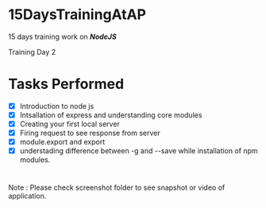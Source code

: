# 15DaysTrainingAtAP
15 days training work on ***_NodeJS_***


Training Day 2

# Tasks Performed
- [x] Introduction to node js <br/>
- [x] Intsallation of express and understanding core modules <br/>
- [x] Creating your first local server <br/>
- [x] Firing request to see response from server <br/>
- [x] module.export and export <br/>
- [x] understading difference between -g and --save while installation of npm modules.<br/>

#
Note : Please check screenshot folder to see snapshot or video of application.
